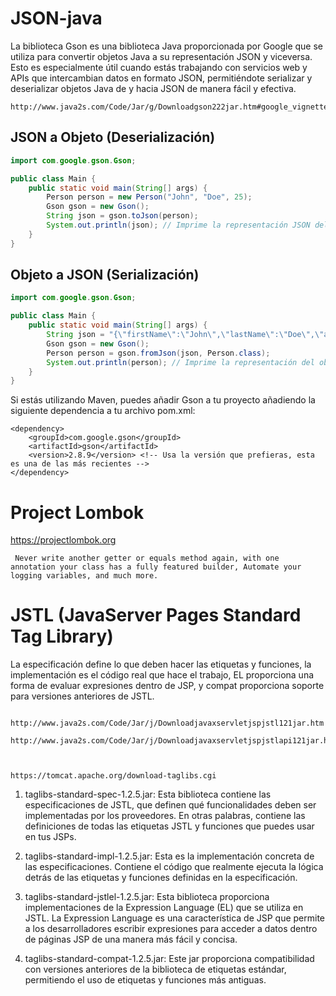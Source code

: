 # JSON-java
La biblioteca Gson es una biblioteca Java proporcionada por Google que se utiliza para convertir objetos Java a su representación JSON y viceversa. Esto es especialmente útil cuando estás trabajando con servicios web y APIs que intercambian datos en formato JSON, permitiéndote serializar y deserializar objetos Java de y hacia JSON de manera fácil y efectiva.
```url
http://www.java2s.com/Code/Jar/g/Downloadgson222jar.htm#google_vignette
```
## JSON a Objeto (Deserialización)
```java
import com.google.gson.Gson;

public class Main {
    public static void main(String[] args) {
        Person person = new Person("John", "Doe", 25);
        Gson gson = new Gson();
        String json = gson.toJson(person);
        System.out.println(json); // Imprime la representación JSON del objeto person
    }
}
```

## Objeto a JSON (Serialización)
```java
import com.google.gson.Gson;

public class Main {
    public static void main(String[] args) {
        String json = "{\"firstName\":\"John\",\"lastName\":\"Doe\",\"age\":25}";
        Gson gson = new Gson();
        Person person = gson.fromJson(json, Person.class);
        System.out.println(person); // Imprime la representación del objeto person reconstruido
    }
}
```
Si estás utilizando Maven, puedes añadir Gson a tu proyecto añadiendo la siguiente dependencia a tu archivo pom.xml:
```
<dependency>
    <groupId>com.google.gson</groupId>
    <artifactId>gson</artifactId>
    <version>2.8.9</version> <!-- Usa la versión que prefieras, esta es una de las más recientes -->
</dependency>

```



# Project Lombok
https://projectlombok.org
```text Project Lombok is a java library that automatically plugs into your editor and build tools, spicing up your java.
 Never write another getter or equals method again, with one annotation your class has a fully featured builder, Automate your logging variables, and much more.
```

#  JSTL (JavaServer Pages Standard Tag Library)
La especificación define lo que deben hacer las etiquetas y funciones, la implementación es el código real que hace el trabajo, EL proporciona una forma de evaluar expresiones dentro de JSP, y compat proporciona soporte para versiones anteriores de JSTL.
```url

http://www.java2s.com/Code/Jar/j/Downloadjavaxservletjspjstl121jar.htm

http://www.java2s.com/Code/Jar/j/Downloadjavaxservletjspjstlapi121jar.htm



```


```url
https://tomcat.apache.org/download-taglibs.cgi
```
1. taglibs-standard-spec-1.2.5.jar:
    Esta biblioteca contiene las especificaciones de JSTL, que definen qué funcionalidades deben ser implementadas por los proveedores. En otras palabras, contiene las definiciones de todas las etiquetas JSTL y funciones que puedes usar en tus JSPs.
2.  taglibs-standard-impl-1.2.5.jar:
     Esta es la implementación concreta de las especificaciones. Contiene el código que realmente ejecuta la lógica detrás de las etiquetas y funciones definidas en la especificación.  
3.  taglibs-standard-jstlel-1.2.5.jar:
      Esta biblioteca proporciona implementaciones de la Expression Language (EL) que se utiliza en JSTL. La Expression Language es una característica de JSP que permite a los desarrolladores escribir expresiones para acceder a datos dentro de páginas JSP de una manera más fácil y concisa.

4.  taglibs-standard-compat-1.2.5.jar:
   Este jar proporciona compatibilidad con versiones anteriores de la biblioteca de etiquetas estándar, permitiendo el uso de etiquetas y funciones más antiguas.
